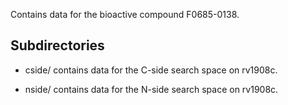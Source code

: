 Contains data for the bioactive compound F0685-0138.

## Subdirectories

- cside/ contains data for the C-side search space on rv1908c.

- nside/ contains data for the N-side search space on rv1908c.

